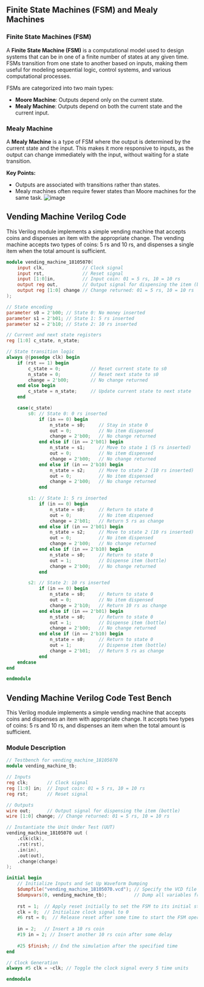 ## Finite State Machines (FSM) and Mealy Machines

### Finite State Machines (FSM)
A **Finite State Machine (FSM)** is a computational model used to design systems that can be in one of a finite number of states at any given time. FSMs transition from one state to another based on inputs, making them useful for modeling sequential logic, control systems, and various computational processes.

FSMs are categorized into two main types:

- **Moore Machine**: Outputs depend only on the current state.
- **Mealy Machine**: Outputs depend on both the current state and the current input.

### Mealy Machine
A **Mealy Machine** is a type of FSM where the output is determined by the current state and the input. This makes it more responsive to inputs, as the output can change immediately with the input, without waiting for a state transition.

**Key Points:**

- Outputs are associated with transitions rather than states.
- Mealy machines often require fewer states than Moore machines for the same task.
  ![image](https://github.com/user-attachments/assets/c6480938-c9a2-407e-b8cf-3c485ed7f276)
 


## Vending Machine Verilog Code

This Verilog module implements a simple vending machine that accepts coins and dispenses an item with the appropriate change. The vending machine accepts two types of coins: 5 rs and 10 rs, and dispenses a single item when the total amount is sufficient.

```verilog
module vending_machine_18105070(
    input clk,              // Clock signal
    input rst,              // Reset signal
    input [1:0]in,          // Input coin: 01 = 5 rs, 10 = 10 rs
    output reg out,         // Output signal for dispensing the item (bottle)
    output reg [1:0] change // Change returned: 01 = 5 rs, 10 = 10 rs
);

// State encoding
parameter s0 = 2'b00; // State 0: No money inserted
parameter s1 = 2'b01; // State 1: 5 rs inserted
parameter s2 = 2'b10; // State 2: 10 rs inserted

// Current and next state registers
reg [1:0] c_state, n_state;

// State transition logic
always @(posedge clk) begin
    if (rst == 1) begin
        c_state = 0;           // Reset current state to s0
        n_state = 0;           // Reset next state to s0
        change = 2'b00;        // No change returned
    end else begin
        c_state = n_state;     // Update current state to next state
    end

    case(c_state)
        s0: // State 0: 0 rs inserted
            if (in == 0) begin
                n_state = s0;     // Stay in state 0
                out = 0;          // No item dispensed
                change = 2'b00;   // No change returned
            end else if (in == 2'b01) begin
                n_state = s1;     // Move to state 1 (5 rs inserted)
                out = 0;          // No item dispensed
                change = 2'b00;   // No change returned
            end else if (in == 2'b10) begin
                n_state = s2;     // Move to state 2 (10 rs inserted)
                out = 0;          // No item dispensed
                change = 2'b00;   // No change returned
            end

        s1: // State 1: 5 rs inserted
            if (in == 0) begin
                n_state = s0;     // Return to state 0
                out = 0;          // No item dispensed
                change = 2'b01;   // Return 5 rs as change
            end else if (in == 2'b01) begin
                n_state = s2;     // Move to state 2 (10 rs inserted)
                out = 0;          // No item dispensed
                change = 2'b00;   // No change returned
            end else if (in == 2'b10) begin
                n_state = s0;     // Return to state 0
                out = 1;          // Dispense item (bottle)
                change = 2'b00;   // No change returned
            end

        s2: // State 2: 10 rs inserted
            if (in == 0) begin
                n_state = s0;     // Return to state 0
                out = 0;          // No item dispensed
                change = 2'b10;   // Return 10 rs as change
            end else if (in == 2'b01) begin
                n_state = s0;     // Return to state 0
                out = 1;          // Dispense item (bottle)
                change = 2'b00;   // No change returned
            end else if (in == 2'b10) begin
                n_state = s0;     // Return to state 0
                out = 1;          // Dispense item (bottle)
                change = 2'b01;   // Return 5 rs as change
            end
    endcase
end

endmodule
```
## Vending Machine Verilog Code Test Bench 

This Verilog module implements a simple vending machine that accepts coins and dispenses an item with appropriate change. It accepts two types of coins: 5 rs and 10 rs, and dispenses an item when the total amount is sufficient.

### Module Description

```verilog
// Testbench for vending_machine_18105070
module vending_machine_tb;

// Inputs
reg clk;       // Clock signal
reg [1:0] in;  // Input coin: 01 = 5 rs, 10 = 10 rs
reg rst;       // Reset signal

// Outputs
wire out;      // Output signal for dispensing the item (bottle)
wire [1:0] change; // Change returned: 01 = 5 rs, 10 = 10 rs

// Instantiate the Unit Under Test (UUT)
vending_machine_18105070 uut (
    .clk(clk),
    .rst(rst),
    .in(in),
    .out(out),
    .change(change)
);

initial begin
    // Initialize Inputs and Set Up Waveform Dumping
    $dumpfile("vending_machine_18105070.vcd"); // Specify the VCD file for waveform viewing
    $dumpvars(0, vending_machine_tb);          // Dump all variables from the testbench module
    
    rst = 1;  // Apply reset initially to set the FSM to its initial state
    clk = 0;  // Initialize clock signal to 0
    #6 rst = 0;  // Release reset after some time to start the FSM operation
    
    in = 2;   // Insert a 10 rs coin
    #19 in = 2; // Insert another 10 rs coin after some delay
    
    #25 $finish; // End the simulation after the specified time
end

// Clock Generation
always #5 clk = ~clk; // Toggle the clock signal every 5 time units

endmodule
```

